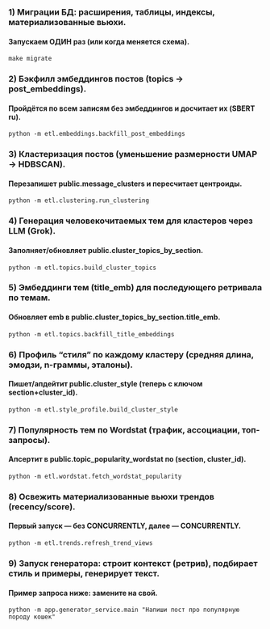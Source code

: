 ### 1) Миграции БД: расширения, таблицы, индексы, материализованные вьюхи.
####    Запускаем ОДИН раз (или когда меняется схема).
``` make migrate ```

### 2) Бэкфилл эмбеддингов постов (topics → post_embeddings).
####    Пройдётся по всем записям без эмбеддингов и досчитает их (SBERT ru).
``` python -m etl.embeddings.backfill_post_embeddings ```

### 3) Кластеризация постов (уменьшение размерности UMAP → HDBSCAN).
####    Перезапишет public.message_clusters и пересчитает центроиды.
``` python -m etl.clustering.run_clustering ```

### 4) Генерация человекочитаемых тем для кластеров через LLM (Grok).
####    Заполняет/обновляет public.cluster_topics_by_section.
``` python -m etl.topics.build_cluster_topics ```

### 5) Эмбеддинги тем (title_emb) для последующего ретривала по темам.
####    Обновляет emb в public.cluster_topics_by_section.title_emb.
``` python -m etl.topics.backfill_title_embeddings ```

### 6) Профиль “стиля” по каждому кластеру (средняя длина, эмодзи, n-граммы, эталоны).
####    Пишет/апдейтит public.cluster_style (теперь с ключом section+cluster_id).
``` python -m etl.style_profile.build_cluster_style ```

### 7) Популярность тем по Wordstat (трафик, ассоциации, топ-запросы).
####    Апсертит в public.topic_popularity_wordstat по (section, cluster_id).
``` python -m etl.wordstat.fetch_wordstat_popularity ```

### 8) Освежить материализованные вьюхи трендов (recency/score).
####    Первый запуск — без CONCURRENTLY, далее — CONCURRENTLY.
``` python -m etl.trends.refresh_trend_views ```

### 9) Запуск генератора: строит контекст (ретрив), подбирает стиль и примеры, генерирует текст.
####    Пример запроса ниже: замените на свой.
``` python -m app.generator_service.main "Напиши пост про популярную породу кошек" ```
